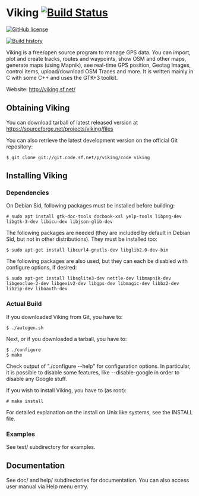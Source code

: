 # Viking [![Build Status](https://travis-ci.com/viking-gps/viking.svg?branch=master)](https://travis-ci.com/viking-gps/viking)
[![GitHub license](https://img.shields.io/github/license/viking-gps/viking)](https://github.com/viking-gps/viking/master/COPYING)

[![Build history](https://buildstats.info/travisci/chart/viking-gps/viking?branch=master&showStats=true)](https://travis-ci.com/viking-gps/viking/builds)

Viking is a free/open source program to manage GPS data. You can
import, plot and create tracks, routes and waypoints, show OSM
and other maps, generate maps (using Mapnik),
see real-time GPS position, Geotag Images,
control items, upload/download OSM Traces and more.
It is written mainly in C with some C++ and uses the GTK+3 toolkit.

Website: http://viking.sf.net/


## Obtaining Viking

You can download tarball of latest released version at
https://sourceforge.net/projects/viking/files

You can also retrieve the latest development version on the official
Git repository:

	$ git clone git://git.code.sf.net/p/viking/code viking

## Installing Viking

### Dependencies

On Debian Sid, following packages must be installed before building:

	# sudo apt install gtk-doc-tools docbook-xsl yelp-tools libpng-dev libgtk-3-dev libicu-dev libjson-glib-dev

The following packages are needed (they are included by default in Debian Sid, but not in other distributions). They must be installed too:

	$ sudo apt-get install libcurl4-gnutls-dev libglib2.0-dev-bin

The following packages are also used, but they can each be disabled with configure options, if desired:

	$ sudo apt-get install libsqlite3-dev nettle-dev libmapnik-dev libgeoclue-2-dev libgexiv2-dev libgps-dev libmagic-dev libbz2-dev libzip-dev liboauth-dev

### Actual Build

If you downloaded Viking from Git, you have to:

	$ ./autogen.sh

Next, or if you downloaded a tarball, you have to:

	$ ./configure
	$ make

Check output of "./configure --help" for configuration options.  In
particular, it is possible to disable some features, like
--disable-google in order to disable any Google stuff.

If you wish to install Viking, you have to (as root):

	# make install

For detailed explanation on the install on Unix like systems,
see the INSTALL file.

### Examples

See test/ subdirectory for examples.

## Documentation

See doc/ and help/ subdirectories for documentation.
You can also access user manual via Help menu entry.
